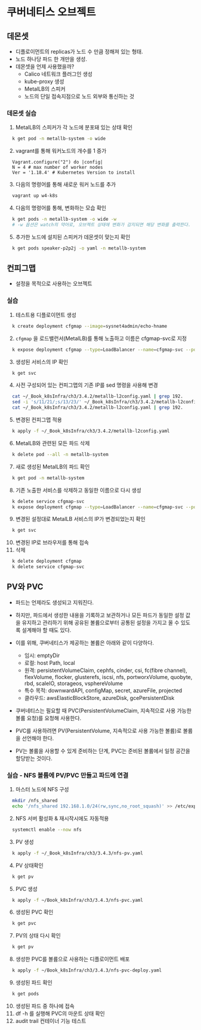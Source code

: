 # 쿠버네티스 오브젝트

## 데몬셋

- 디플로이먼트의 replicas가 노드 수 만큼 정해져 있는 형태.
- 노드 하나당 파드 한 개만을 생성.
- 데몬셋을 언제 사용했을까?
  - Calico 네트워크 플러그인 생성
  - kube-proxy 생성
  - MetalLB의 스피커
  - 노드의 단일 접속지점으로 노드 외부와 통신하는 것

### 데몬셋 실습
1. MetalLB의 스피커가 각 노드에 분포돼 있는 상태 확인
  ```bash
    k get pod -n metallb-system -o wide
  ```
2. vagrant를 통해 워커노드의 개수를 1 증가
  ```Vagrantfile
    Vagrant.configure("2") do |config|
    N = 4 # max number of worker nodes
    Ver = '1.18.4' # Kubernetes Version to install
  ```
3. 다음의 명령어를 통해 새로운 워커 노드를 추가 
  ```bash
    vagrant up w4-k8s
  ```

4. 다음의 명령어를 통해, 변화하는 모습 확인
  ```bash
    k get pods -n metallb-system -o wide -w
    # -w 옵션은 watch의 약어로, 오브젝트 상태에 변화가 감지되면 해당 변화를 출력한다.
  ```

5. 추가한 노드에 설치된 스피커가 데몬셋이 맞는지 확인
  ```bash
    k get pods speaker-p2p2j -o yaml -n metallb-system
  ```

## 컨피그맵

- 설정을 목적으로 사용하는 오브젝트

### 실습

1. 테스트용 디플로이먼트 생성
  ```bash
    k create deployment cfgmap --image=sysnet4admin/echo-hname
  ```

2. `cfgmap` 을 로드밸런서(MetalLB)를 통해 노출하고 이름은 cfgmap-svc로 지정
  ```bash
    k expose deployment cfgmap --type=LoadBalancer --name=cfgmap-svc --port=80
  ```
3. 생성된 서비스의 IP 확인
  ```bash
    k get svc
  ```
4. 사전 구성되어 있는 컨피그맵의 기존 IP를 sed 명령을 사용해 변경
  ```bash
    cat ~/_Book_k8sInfra/ch3/3.4.2/metallb-l2config.yaml | grep 192.
    sed -i 's/11/21/;s/13/23/' ~/_Book_k8sInfra/ch3/3.4.2/metallb-l2config.yaml
    cat ~/_Book_k8sInfra/ch3/3.4.2/metallb-l2config.yaml | grep 192.
  ```
5. 변경된 컨피그맵 적용
  ```bash
    k apply -f ~/_Book_k8sInfra/ch3/3.4.2/metallb-l2config.yaml
  ```
6. MetalLB와 관련된 모든 파드 삭제
  ```bash
    k delete pod --all -n metallb-system
  ```
7. 새로 생성된 MetalLB의 파드 확인
  ```bash
    k get pod -n metallb-system
  ```
8. 기존 노출한 서비스를 삭제하고 동일한 이름으로 다시 생성
  ```bash
    k delete service cfgmap-svc
    k expose deployment cfgmap --type=LoadBalancer --name=cfgmap-svc --port=80
  ```
9. 변경된 설정대로 MetalLB 서비스의 IP가 변경되었는지 확인
  ```bash
    k get svc
  ```
10. 변경된 IP로 브라우저를 통해 접속
11. 삭제
  ```bash
    k delete deployment cfgmap
    k delete service cfgmap-svc
  ```

## PV와 PVC

- 파드는 언제라도 생성되고 지워진다.
- 하지만, 파드에서 생성한 내용을 기록하고 보관하거나 모든 파드가 동일한 설정 값을 유지하고 관리하기 위해 공유된 볼륨으로부터 공통된 설정을 가지고 올 수 있도록 설계해야 할 때도 있다.
- 이를 위해, 쿠버네티스가 제공하는 볼륨은 아래와 같이 다양하다.
  - 임시: emptyDir
  - 로컬: host Path, local
  - 원격: persistentVolumeClaim, cephfs, cinder, csi, fc(fibre channel), flexVolume, flocker, glusterefs, iscsi, nfs, portworxVolume, quobyte, rbd, scaleIO, storageos, vsphereVolume
  - 특수 목적: downwardAPI, configMap, secret, azureFile, projected
  - 클라우드: awsElasticBlockStore, azureDisk, gcePersistentDisk

- 쿠버네티스는 필요할 때 PVC(PersistentVolumeClaim, 지속적으로 사용 가능한 볼륨 요청)를 요청해 사용한다.
- PVC를 사용하려면 PV(PersistentVolume, 지속적으로 사용 가능한 볼륨)로 볼륨을 선언해야 한다.
- PV는 볼륨을 사용할 수 있게 준비하는 단계, PVC는 준비된 볼륨에서 일정 공간을 할당받는 것이다.

### 실습 - NFS 볼륨에 PV/PVC 만들고 파드에 연결

1. 마스터 노드에 NFS 구성
  ```bash
    mkdir /nfs_shared
    echo '/nfs_shared 192.168.1.0/24(rw,sync,no_root_squash)' >> /etc/exports
  ```
2. NFS 서버 활성화 & 재시작시에도 자동적용
  ```bash
    systemctl enable --now nfs
  ```
3. PV 생성
  ```bash
    k apply -f ~/_Book_k8sInfra/ch3/3.4.3/nfs-pv.yaml
  ```
4. PV 상태확인
  ```bash
    k get pv
  ```
5. PVC 생성
  ```bash
    k apply -f ~/Book_k8sInfra/ch3/3.4.3/nfs-pvc.yaml
  ```
6. 생성된 PVC 확인
  ```bash
    k get pvc
  ```
7. PV의 상태 다시 확인
  ```bash
    k get pv
  ```
8. 생성한 PVC를 볼륨으로 사용하는 디플로이먼트 배포
  ```bash
    k apply -f ~/Book_k8sInfra/ch3/3.4.3/nfs-pvc-deploy.yaml
  ```
9. 생성된 파드 확인
  ```bash
    k get pods
  ```
10. 생성된 파드 중 하나에 접속
11. df -h 를 실행해 PVC의 마운트 상태 확인
12. audit trail 컨테이너 기능 테스트